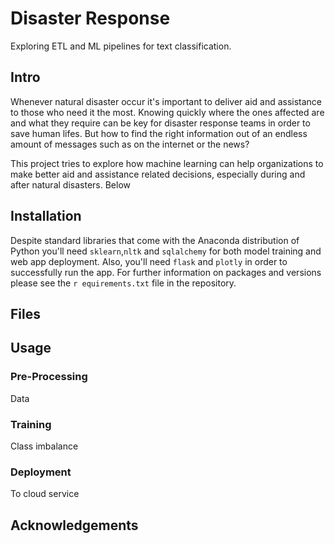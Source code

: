 # Disaster Response
Exploring ETL and ML pipelines for text classification.

## Intro
Whenever natural disaster occur it's important to deliver aid and assistance to those who need it the most. Knowing quickly where the ones affected are and what they require can be key for disaster response teams in order to save human lifes. But how to find the right information out of an endless amount of messages such as on the internet or the news?

This project tries to explore how machine learning can help organizations to make better aid and assistance related decisions, especially during and after natural disasters. Below 

## Installation
Despite standard libraries that come with the Anaconda distribution of Python you'll need ```sklearn```,```nltk``` and ```sqlalchemy``` for both model training and web app deployment. Also, you'll need ```flask``` and ```plotly``` in order to successfully run the app. For further information on packages and versions please see the ```r
equirements.txt``` file in the repository.

## Files

## Usage

### Pre-Processing

Data

### Training

Class imbalance

### Deployment

To cloud service

## Acknowledgements
